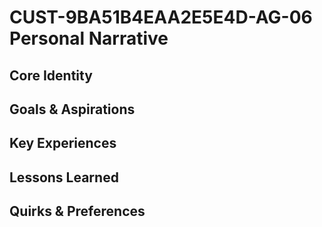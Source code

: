 # CUST-9BA51B4EAA2E5E4D-AG-06 Personal Narrative

## Core Identity

## Goals & Aspirations

## Key Experiences

## Lessons Learned

## Quirks & Preferences

